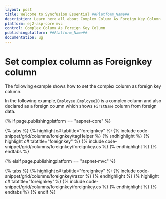 ```yaml
---
layout: post
title: Welcome to Syncfusion Essential ##Platform_Name##
description: Learn here all about Complex Column As Foreign Key Column of Syncfusion Essential ##Platform_Name## widgets based on HTML5 and jQuery.
platform: ej2-asp-core-mvc
control: Complex Column As Foreign Key Column
publishingplatform: ##Platform_Name##
documentation: ug
---
```



# Set complex column as Foreignkey column

The following example shows how to set the complex column as foreign key column.

In the following example, `Employee.EmployeeID` is a complex column and also declared as a foreign column which shows `FirstName` column from foreign data.

{% if page.publishingplatform == "aspnet-core" %}

{% tabs %}
{% highlight c# tabtitle="foreignkey" %}
{% include code-snippet/grid/columns/foreignkey/tagHelper %}
{% endhighlight %}
{% highlight c# tabtitle="foreignkey" %}
{% include code-snippet/grid/columns/foreignkey/foreignkey.cs %}
{% endhighlight %}
{% endtabs %}

{% elsif page.publishingplatform == "aspnet-mvc" %}

{% tabs %}
{% highlight c# tabtitle="foreignkey" %}
{% include code-snippet/grid/columns/foreignkey/razor %}
{% endhighlight %}
{% highlight c# tabtitle="foreignkey" %}
{% include code-snippet/grid/columns/foreignkey/foreignkey.cs %}
{% endhighlight %}
{% endtabs %}
{% endif %}


